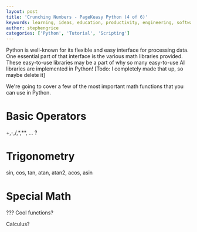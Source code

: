 ```yaml
---
layout: post
title: 'Crunching Numbers - PageKeasy Python (4 of 6)'
keywords: learning, ideas, education, productivity, engineering, software engineering, technology, python, scripting, pagekey, pagekeasy, math, mathematics
author: stephengrice
categories: ['Python', 'Tutorial', 'Scripting']
---
```


Python is well-known for its flexible and easy interface for processing data. One essential part of that interface is the various math libraries provided. These easy-to-use libraries may be a part of why so many easy-to-use AI libraries are implemented in Python! [Todo: I completely made that up, so maybe delete it]

We're going to cover a few of the most important math functions that you can use in Python.

# Basic Operators

+,-,/,*,**, ... ?

# Trigonometry

sin, cos, tan, atan, atan2, acos, asin

# Special Math

??? Cool functions?

Calculus?

